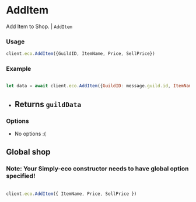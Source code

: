 # AddItem

Add Item to Shop. | `AddItem`

### Usage

```js
client.eco.AddItem({GuildID, ItemName, Price, SellPrice})
```

### Example

```js

let data = await client.eco.AddItem({GuildID: message.guild.id, ItemName: Car, Price: 500, SellPrice: 250})
```

- ## Returns `guildData`

### Options

- No options :(

## Global shop
### Note: Your Simply-eco constructor needs to have global option specified!
```js
  
client.eco.AddItem({ ItemName, Price, SellPrice })
```
